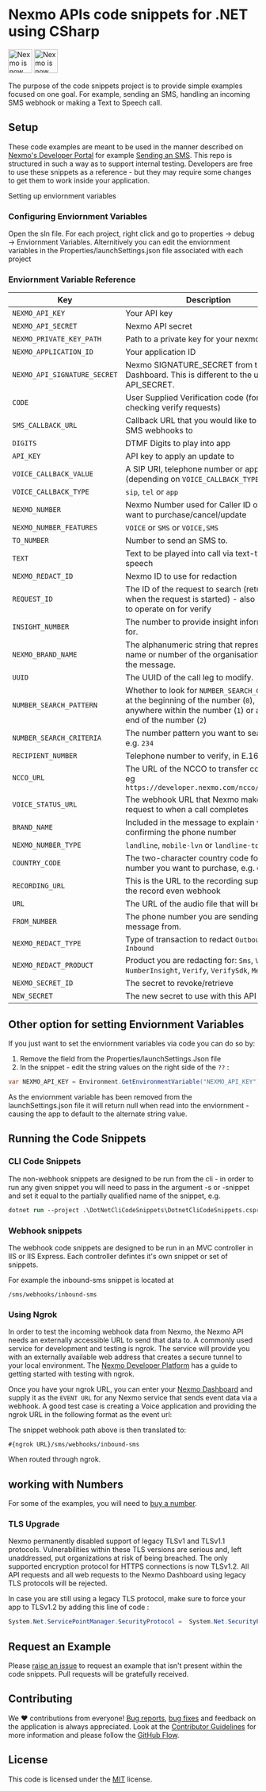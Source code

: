 ﻿# Nexmo APIs code snippets for .NET using CSharp
 
 <img src="https://developer.nexmo.com/assets/images/Vonage_Nexmo.svg" height="48px" alt="Nexmo is now known as Vonage" />

<img src="https://developer.nexmo.com/assets/images/Vonage_Nexmo.svg" height="48px" alt="Nexmo is now known as Vonage" />

The purpose of the code snippets project is to provide simple examples focused on one goal. For example, sending an SMS, handling an incoming SMS webhook or making a Text to Speech call.

## Setup

These code examples are meant to be used in the manner described on [Nexmo's Developer Portal](https://developer.nexmo.com) for example [Sending an SMS](https://developer.nexmo.com/messaging/sms/code-snippets/send-an-sms/dotnet). This repo is structured in such a way as to support internal testing. Developers are free to use these snippets as a reference - but they may require some changes to get them to work inside your application. 

Setting up enviornment variables

### Configuring Enviornment Variables

Open the sln file. For each project, right click and go to properties -> debug -> Enviornment Variables. Alternitively you can edit the enviornment variables in the Properties/launchSettings.json file associated with each project

### Enviornment Variable Reference

Key | Description
----|------------
`NEXMO_API_KEY` | Your API key
`NEXMO_API_SECRET` | Nexmo API secret
`NEXMO_PRIVATE_KEY_PATH` | Path to a private key for your nexmo app
`NEXMO_APPLICATION_ID` | Your application ID
`NEXMO_API_SIGNATURE_SECRET` | Nexmo SIGNATURE_SECRET from the Dashboard. This is different to the usual API_SECRET.
`CODE` | User Supplied Verification code (for checking verify requests)
`SMS_CALLBACK_URL` | Callback URL that you would like to receive SMS webhooks to
`DIGITS` | DTMF Digits to play into app
`API_KEY` | API key to apply an update to
`VOICE_CALLBACK_VALUE` | A SIP URI, telephone number or app ID (depending on `VOICE_CALLBACK_TYPE`)
`VOICE_CALLBACK_TYPE` | `sip`, `tel` or `app`
`NEXMO_NUMBER` | Nexmo Number used for Caller ID or lvn you want to purchase/cancel/update
`NEXMO_NUMBER_FEATURES` | `VOICE` or `SMS` or `VOICE,SMS`
`TO_NUMBER` | Number to send an SMS to.
`TEXT` | Text to be played into call via text-to-speech
`NEXMO_REDACT_ID` | Nexmo ID to use for redaction
`REQUEST_ID` | The ID of the request to search (returned when the request is started) - also request to operate on for verify
`INSIGHT_NUMBER` | The number to provide insight information for.
`NEXMO_BRAND_NAME` | The alphanumeric string that represents the name or number of the organisation sending the message.
`UUID` | The UUID of the call leg  to modify.
`NUMBER_SEARCH_PATTERN` | Whether to look for `NUMBER_SEARCH_CRITERIA` at the beginning of the number (`0`), anywhere within the number (`1`) or at the end of the number (`2`)
`NUMBER_SEARCH_CRITERIA` | The number pattern you want to search for, e.g. `234`
`RECIPIENT_NUMBER` | Telephone number to verify, in E.164 format
`NCCO_URL` | The URL of the NCCO to transfer control to, eg `https://developer.nexmo.com/ncco/tts.json`
`VOICE_STATUS_URL` | The webhook URL that Nexmo makes a request to when a call completes
`BRAND_NAME` | Included in the message to explain who is confirming the phone number
`NEXMO_NUMBER_TYPE` | `landline`, `mobile-lvn` or `landline-toll-free`
`COUNTRY_CODE`| The two-character country code for the number you want to purchase, e.g. `GB`
`RECORDING_URL` |  This is the URL to the recording supplied in the record even webhook
`URL` | The URL of the audio file that will be played.
`FROM_NUMBER` | The phone number you are sending the message from.
`NEXMO_REDACT_TYPE` | Type of transaction to redact `Outbound` or `Inbound`
`NEXMO_REDACT_PRODUCT` | Product you are redacting for: `Sms`, `Voice`, `NumberInsight`, `Verify`, `VerifySdk`, `Messages`
`NEXMO_SECRET_ID` | The secret to revoke/retrieve
`NEW_SECRET` | The new secret to use with this API key

## Other option for setting Enviornment Variables

If you just want to set the enviornment variables via code you can do so by:

1. Remove the field from the Properties/launchSettings.Json file
2. In the snippet - edit the string values on the right side of the `??` :
```csharp
var NEXMO_API_KEY = Environment.GetEnvironmentVariable("NEXMO_API_KEY") ?? "CHANGE_ME";
```

As the enviornment variable has been removed from the launchSettings.json file it will return null when read into the enviornment - causing the app to default to the alternate string value.

## Running the Code Snippets

### CLI Code Snippets

The non-webhook snippets are designed to be run from the cli - in order to run any given snippet you will need to pass in the argument -s or -snippet and set it equal to the partially qualified name of the snippet, e.g.

```ps
dotnet run --project .\DotNetCliCodeSnippets\DotnetCliCodeSnippets.csproj --s=Messaging.SendSms
```

### Webhook snippets

The webhook code snippets are designed to be run in an MVC controller in IIS or IIS Express. Each controller defintes it's own snippet or set of snippets.

For example the inbound-sms snippet is located at 

`/sms/webhooks/inbound-sms`

### Using Ngrok

In order to test the incoming webhook data from Nexmo, the Nexmo API needs an externally accessible URL to send that data to. A commonly used service for development and testing is ngrok. The service will provide you with an externally available web address that creates a secure tunnel to your local environment. The [Nexmo Developer Platform](https://developer.nexmo.com/concepts/guides/testing-with-ngrok) has a guide to getting started with testing with ngrok. 

Once you have your ngrok URL, you can enter your [Nexmo Dashboard](https://dashboard.nexmo.com) and supply it as the `EVENT URL` for any Nexmo service that sends event data via a webhook. A good test case is creating a Voice application and providing the ngrok URL in the following format as the event url: 

The snippet webhook path above is then translated to:

`#{ngrok URL}/sms/webhooks/inbound-sms`

When routed through ngrok.

## working with Numbers

For some of the examples, you will need to [buy a number](https://dashboard.nexmo.com/buy-numbers).

### TLS Upgrade

Nexmo permanently disabled support of legacy TLSv1 and TLSv1.1 protocols. Vulnerabilities within these TLS versions are serious and, left unaddressed, put organizations at risk of being breached. The only supported encryption protocol for HTTPS connections is now TLSv1.2. All API requests and all web requests to the Nexmo Dashboard using legacy TLS protocols will be rejected.

In case you are still using a legacy TLS protocol, make sure to force your app to TLSv1.2 by adding this line of code :

```csharp
System.Net.ServicePointManager.SecurityProtocol =  System.Net.SecurityProtocolType.Tls12;
```

## Request an Example

Please [raise an issue](https://github.com/Nexmo/nexmo-dotnet/issues) to request an example that isn't present within the code snippets. Pull requests will be gratefully received.

## Contributing 

We ❤️ contributions from everyone! [Bug reports](https://github.com/Nexmo/nexmo-dotnet-code-snippets/issues), [bug fixes](https://github.com/Nexmo/nexmo-dotnet-code-snippets/pulls) and feedback on the application is always appreciated. Look at the [Contributor Guidelines](https://github.com/Nexmo/nexmo-dotnet-code-snippets/blob/master/CONTRIBUTING.md) for more information and please follow the [GitHub Flow](https://guides.github.com/introduction/flow/index.html).

## License

This code is licensed under the [MIT](https://github.com/Nexmo/nexmo-dotnet-code-snippets/blob/master/LICENSE.md) license.
